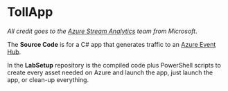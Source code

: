 # TollApp
*All credit goes to the [Azure Stream Analytics][0] team from Microsoft*.

The **Source Code** is for a C# app that generates traffic to an [Azure Event Hub][1].

In the **LabSetup** repository is the compiled code plus PowerShell scripts to create every asset needed on Azure and launch the app, just launch the app, or clean-up everything.


[0]: https://social.msdn.microsoft.com/Forums/sqlserver/en-US/home?forum=AzureStreamAnalytics&filter=alllanguages "MSDN Support forum for Azure Stream Anaytics"
[1]: http://msdn.microsoft.com/en-us/library/azure/dn836025.aspx "Azure Event Hub documentation hub"
